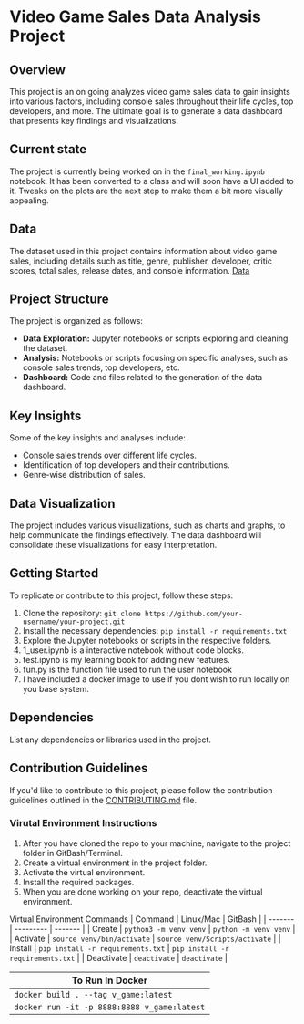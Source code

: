 # Video Game Sales Data Analysis Project

## Overview

This project is an on going analyzes video game sales data to gain insights into various factors, including console sales throughout their life cycles, top developers, and more. The ultimate goal is to generate a data dashboard that presents key findings and visualizations.

## Current state 
The project is currently being worked on in the `final_working.ipynb` notebook. It has been converted to a class and will soon have a UI added to it. Tweaks on the plots are the next step to make them a bit more visually appealing. 

## Data

The dataset used in this project contains information about video game sales, including details such as title, genre, publisher, developer, critic scores, total sales, release dates, and console information.
[Data](https://www.kaggle.com/datasets/asaniczka/video-game-sales-2024)

## Project Structure

The project is organized as follows:

- **Data Exploration:** Jupyter notebooks or scripts exploring and cleaning the dataset.
- **Analysis:** Notebooks or scripts focusing on specific analyses, such as console sales trends, top developers, etc.
- **Dashboard:** Code and files related to the generation of the data dashboard.

## Key Insights

Some of the key insights and analyses include:

- Console sales trends over different life cycles.
- Identification of top developers and their contributions.
- Genre-wise distribution of sales.

## Data Visualization

The project includes various visualizations, such as charts and graphs, to help communicate the findings effectively. The data dashboard will consolidate these visualizations for easy interpretation.

## Getting Started

To replicate or contribute to this project, follow these steps:

1. Clone the repository: `git clone https://github.com/your-username/your-project.git`
2. Install the necessary dependencies: `pip install -r requirements.txt`
3. Explore the Jupyter notebooks or scripts in the respective folders.
4. 1_user.ipynb is a interactive notebook without code blocks. 
5. test.ipynb is my learning book for adding new features. 
6. fun.py is the function file used to run the user notebook 
7. I have included a docker image to use if you dont wish to run locally on you base system. 

## Dependencies

List any dependencies or libraries used in the project.

## Contribution Guidelines

If you'd like to contribute to this project, please follow the contribution guidelines outlined in the [CONTRIBUTING.md](CONTRIBUTING.md) file.


###  Virutal Environment Instructions

1. After you have cloned the repo to your machine, navigate to the project 
folder in GitBash/Terminal.
1. Create a virtual environment in the project folder. 
1. Activate the virtual environment.
1. Install the required packages. 
1. When you are done working on your repo, deactivate the virtual environment.

Virtual Environment Commands
| Command | Linux/Mac | GitBash |
| ------- | --------- | ------- |
| Create | `python3 -m venv venv` | `python -m venv venv` |
| Activate | `source venv/bin/activate` | `source venv/Scripts/activate` |
| Install | `pip install -r requirements.txt` | `pip install -r requirements.txt` |
| Deactivate | `deactivate` | `deactivate` |

|To Run In Docker|
| --- | 
| `docker build . --tag v_game:latest` |
| `docker run -it -p 8888:8888 v_game:latest` |